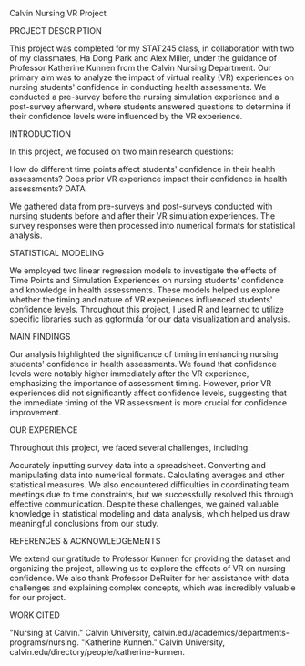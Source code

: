Calvin Nursing VR Project

PROJECT DESCRIPTION

This project was completed for my STAT245 class, in collaboration with two of my classmates, Ha Dong Park and Alex Miller, under the guidance of Professor Katherine Kunnen from the Calvin Nursing Department. Our primary aim was to analyze the impact of virtual reality (VR) experiences on nursing students' confidence in conducting health assessments. We conducted a pre-survey before the nursing simulation experience and a post-survey afterward, where students answered questions to determine if their confidence levels were influenced by the VR experience.

INTRODUCTION

In this project, we focused on two main research questions:

How do different time points affect students' confidence in their health assessments?
Does prior VR experience impact their confidence in health assessments?
DATA

We gathered data from pre-surveys and post-surveys conducted with nursing students before and after their VR simulation experiences. The survey responses were then processed into numerical formats for statistical analysis.

STATISTICAL MODELING

We employed two linear regression models to investigate the effects of Time Points and Simulation Experiences on nursing students' confidence and knowledge in health assessments. These models helped us explore whether the timing and nature of VR experiences influenced students' confidence levels. Throughout this project, I used R and learned to utilize specific libraries such as ggformula for our data visualization and analysis.

MAIN FINDINGS

Our analysis highlighted the significance of timing in enhancing nursing students' confidence in health assessments. We found that confidence levels were notably higher immediately after the VR experience, emphasizing the importance of assessment timing. However, prior VR experiences did not significantly affect confidence levels, suggesting that the immediate timing of the VR assessment is more crucial for confidence improvement.

OUR EXPERIENCE

Throughout this project, we faced several challenges, including:

Accurately inputting survey data into a spreadsheet.
Converting and manipulating data into numerical formats.
Calculating averages and other statistical measures.
We also encountered difficulties in coordinating team meetings due to time constraints, but we successfully resolved this through effective communication. Despite these challenges, we gained valuable knowledge in statistical modeling and data analysis, which helped us draw meaningful conclusions from our study.

REFERENCES & ACKNOWLEDGEMENTS

We extend our gratitude to Professor Kunnen for providing the dataset and organizing the project, allowing us to explore the effects of VR on nursing confidence. We also thank Professor DeRuiter for her assistance with data challenges and explaining complex concepts, which was incredibly valuable for our project.

WORK CITED

"Nursing at Calvin." Calvin University, calvin.edu/academics/departments-programs/nursing.
"Katherine Kunnen." Calvin University, calvin.edu/directory/people/katherine-kunnen.
